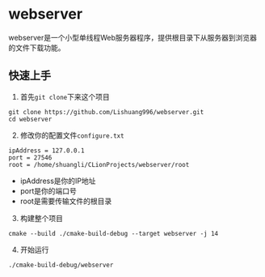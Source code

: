 # webserver
webserver是一个小型单线程Web服务器程序，提供根目录下从服务器到浏览器的文件下载功能。
## 快速上手
1. 首先`git clone`下来这个项目
```
git clone https://github.com/Lishuang996/webserver.git
cd webserver
```
2. 修改你的配置文件`configure.txt`
```
ipAddress = 127.0.0.1
port = 27546
root = /home/shuangli/CLionProjects/webserver/root
```
- ipAddress是你的IP地址
- port是你的端口号
- root是需要传输文件的根目录

3. 构建整个项目
```
cmake --build ./cmake-build-debug --target webserver -j 14
```

4. 开始运行
```
./cmake-build-debug/webserver
```
